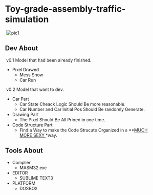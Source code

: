 # Toy-grade-assembly-traffic-simulation

​	![pic1](http://ok8er9pip.bkt.clouddn.com/x86%EF%BC%BFASm.jpg)

## Dev About

​	v0.1 Model that had been already finished.

- Pixel Drawed
  - Mess Show
  - Car Run




​	v0.2 Model that want to dev.

- Car Part
  - Car State Cheack Logic Should Be more reasonable.
  - Car Number and Car Initial Pos Should Be randomly Generate.
- Drawing Part
  - The Pixel Should Be All Prined in one time.
- Code Structure Part
  - Find a Way to make the Code Strucute Organized in a  **<u>MUCH MORE SEXY </u>*way.



## Tools About

- Complier
  - MASM32.exe
- EDITOR
  - SUBLIME TEXT3
- PLATFORM
  - DOSBOX